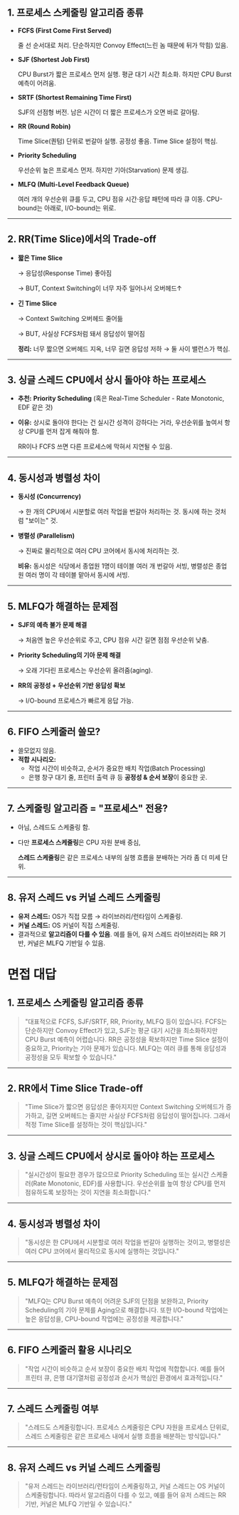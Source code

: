 ## 1. 프로세스 스케줄링 알고리즘 종류
- **FCFS (First Come First Served)**
    
    줄 선 순서대로 처리. 단순하지만 Convoy Effect(느린 놈 때문에 뒤가 막힘) 있음.
    
- **SJF (Shortest Job First)**
    
    CPU Burst가 짧은 프로세스 먼저 실행. 평균 대기 시간 최소화. 하지만 CPU Burst 예측이 어려움.
    
- **SRTF (Shortest Remaining Time First)**
    
    SJF의 선점형 버전. 남은 시간이 더 짧은 프로세스가 오면 바로 갈아탐.
    
- **RR (Round Robin)**
    
    Time Slice(퀀텀) 단위로 번갈아 실행. 공정성 좋음. Time Slice 설정이 핵심.
    
- **Priority Scheduling**
    
    우선순위 높은 프로세스 먼저. 하지만 기아(Starvation) 문제 생김.
    
- **MLFQ (Multi-Level Feedback Queue)**
    
    여러 개의 우선순위 큐를 두고, CPU 점유 시간·응답 패턴에 따라 큐 이동. CPU-bound는 아래로, I/O-bound는 위로.
    

---

## 2. RR(Time Slice)에서의 Trade-off

- **짧은 Time Slice**
    
    → 응답성(Response Time) 좋아짐
    
    → BUT, Context Switching이 너무 자주 일어나서 오버헤드↑
    
- **긴 Time Slice**
    
    → Context Switching 오버헤드 줄어듦
    
    → BUT, 사실상 FCFS처럼 돼서 응답성이 떨어짐
    
    **정리:** 너무 짧으면 오버헤드 지옥, 너무 길면 응답성 저하 → 둘 사이 밸런스가 핵심.
    

---

## 3. 싱글 스레드 CPU에서 상시 돌아야 하는 프로세스

- **추천:** **Priority Scheduling** (혹은 Real-Time Scheduler - Rate Monotonic, EDF 같은 것)
- **이유:** 상시로 돌아야 한다는 건 실시간 성격이 강하다는 거라, 우선순위를 높여서 항상 CPU를 먼저 잡게 해줘야 함.
    
    RR이나 FCFS 쓰면 다른 프로세스에 막혀서 지연될 수 있음.
    

---

## 4. 동시성과 병렬성 차이

- **동시성 (Concurrency)**
    
    → 한 개의 CPU에서 시분할로 여러 작업을 번갈아 처리하는 것. 동시에 하는 것처럼 "보이는" 것.
    
- **병렬성 (Parallelism)**
    
    → 진짜로 물리적으로 여러 CPU 코어에서 동시에 처리하는 것.
    
    **비유:** 동시성은 식당에서 종업원 1명이 테이블 여러 개 번갈아 서빙, 병렬성은 종업원 여러 명이 각 테이블 맡아서 동시에 서빙.
    

---

## 5. MLFQ가 해결하는 문제점

- **SJF의 예측 불가 문제 해결**
    
    → 처음엔 높은 우선순위로 주고, CPU 점유 시간 길면 점점 우선순위 낮춤.
    
- **Priority Scheduling의 기아 문제 해결**
    
    → 오래 기다린 프로세스는 우선순위 올려줌(aging).
    
- **RR의 공정성 + 우선순위 기반 응답성 확보**
    
    → I/O-bound 프로세스가 빠르게 응답 가능.
    

---

## 6. FIFO 스케줄러 쓸모?

- 쓸모없지 않음.
- **적합 시나리오:**
    - 작업 시간이 비슷하고, 순서가 중요한 배치 작업(Batch Processing)
    - 은행 창구 대기 줄, 프린터 출력 큐 등 **공정성 & 순서 보장**이 중요한 곳.

---

## 7. 스케줄링 알고리즘 = "프로세스" 전용?

- 아님, 스레드도 스케줄링 함.
- 다만 **프로세스 스케줄링**은 CPU 자원 분배 중심,
    
    **스레드 스케줄링**은 같은 프로세스 내부의 실행 흐름을 분배하는 거라 좀 더 미세 단위.
    

---

## 8. 유저 스레드 vs 커널 스레드 스케줄링

- **유저 스레드:** OS가 직접 모름 → 라이브러리/런타임이 스케줄링.
- **커널 스레드:** OS 커널이 직접 스케줄링.
- 결과적으로 **알고리즘이 다를 수 있음**. 예를 들어, 유저 스레드 라이브러리는 RR 기반, 커널은 MLFQ 기반일 수 있음.

# 면접 대답

## 1. 프로세스 스케줄링 알고리즘 종류

> "대표적으로 FCFS, SJF/SRTF, RR, Priority, MLFQ 등이 있습니다.
FCFS는 단순하지만 Convoy Effect가 있고, SJF는 평균 대기 시간을 최소화하지만 CPU Burst 예측이 어렵습니다.
RR은 공정성을 확보하지만 Time Slice 설정이 중요하고, Priority는 기아 문제가 있습니다.
MLFQ는 여러 큐를 통해 응답성과 공정성을 모두 확보할 수 있습니다."
> 

---

## 2. RR에서 Time Slice Trade-off

> "Time Slice가 짧으면 응답성은 좋아지지만 Context Switching 오버헤드가 증가하고,
길면 오버헤드는 줄지만 사실상 FCFS처럼 응답성이 떨어집니다.
그래서 적정 Time Slice를 설정하는 것이 핵심입니다."
> 

---

## 3. 싱글 스레드 CPU에서 상시로 돌아야 하는 프로세스

> "실시간성이 필요한 경우가 많으므로 Priority Scheduling 또는 실시간 스케줄러(Rate Monotonic, EDF)를 사용합니다.
우선순위를 높여 항상 CPU를 먼저 점유하도록 보장하는 것이 지연을 최소화합니다."
> 

---

## 4. 동시성과 병렬성 차이

> "동시성은 한 CPU에서 시분할로 여러 작업을 번갈아 실행하는 것이고,
병렬성은 여러 CPU 코어에서 물리적으로 동시에 실행하는 것입니다."
> 

---

## 5. MLFQ가 해결하는 문제점

> "MLFQ는 CPU Burst 예측이 어려운 SJF의 단점을 보완하고,
Priority Scheduling의 기아 문제를 Aging으로 해결합니다.
또한 I/O-bound 작업에는 높은 응답성을, CPU-bound 작업에는 공정성을 제공합니다."
> 

---

## 6. FIFO 스케줄러 활용 시나리오

> "작업 시간이 비슷하고 순서 보장이 중요한 배치 작업에 적합합니다.
예를 들어 프린터 큐, 은행 대기열처럼 공정성과 순서가 핵심인 환경에서 효과적입니다."
> 

---

## 7. 스레드 스케줄링 여부

> "스레드도 스케줄링합니다.
프로세스 스케줄링은 CPU 자원을 프로세스 단위로,
스레드 스케줄링은 같은 프로세스 내에서 실행 흐름을 배분하는 방식입니다."
> 

---

## 8. 유저 스레드 vs 커널 스레드 스케줄링

> "유저 스레드는 라이브러리/런타임이 스케줄링하고,
커널 스레드는 OS 커널이 스케줄링합니다.
따라서 알고리즘이 다를 수 있고, 예를 들어 유저 스레드는 RR 기반, 커널은 MLFQ 기반일 수 있습니다."
>
